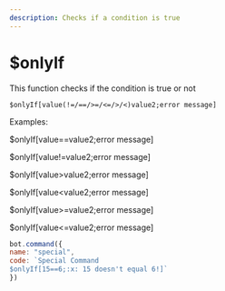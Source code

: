 ```yaml
---
description: Checks if a condition is true
---
```


# $onlyIf

This function checks if the condition is true or not

```text
$onlyIf[value(!=/==/>=/<=/>/<)value2;error message]
```

Examples:

$onlyIf\[value==value2;error message\]

$onlyIf\[value!=value2;error message\]

$onlyIf\[value&gt;value2;error message\]

$onlyIf\[value&lt;value2;error message\]

$onlyIf\[value&gt;=value2;error message\]

$onlyIf\[value&lt;=value2;error message\]



```javascript
bot.command({
name: "special",
code: `Special Command
$onlyIf[15==6;:x: 15 doesn't equal 6!]`
})
```

